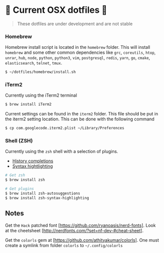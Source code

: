 #  Current OSX dotfiles 

> These dotfiles are under development and are not stable

### Homebrew
Homebrew install script is located in the `homebrew` folder. This will install `homebrew` and some other common dependencies like `grc`, `coreutils`, `htop`, `unrar`, `hub`, `node`, `python`, `python3`, `vim`, `postgresql`, `redis`, `yarn`, `go`, `cmake`, `elasticsearch`, `telnet`, `tmux`.

```sh
$ ~/dotfiles/homebrew/install.sh
```

### iTerm2
Currently using the iTerm2 terminal
```sh
$ brew install iTerm2
```
Current settings can be found in the `iterm2` folder. This file should be put in the iterm2 setting location. This can be done with the following command
```sh
$ cp com.googlecode.iterm2.plist ~/Library/Preferences
```

### Shell (ZSH)
Currently using the `zsh` shell with a selection of plugins.
- [History completions](https://github.com/zsh-users/zsh-autosuggestions)
- [Syntax hightlighting](https://github.com/zsh-users/zsh-syntax-highlighting)
```zsh
# Get zsh
$ brew install zsh

# Get plugins
$ brew install zsh-autosuggestions
$ brew install zsh-syntax-highlighting
```

## Notes
Get the `Hack` patched font [https://github.com/ryanoasis/nerd-fonts]. Look at the cheetsheet [http://nerdfonts.com/?set=nf-dev-#cheat-sheet].

Get the `colorls` gem at [https://github.com/athityakumar/colorls]. One must create a symlink from folder `colorls` to `~/.config/colorls`
